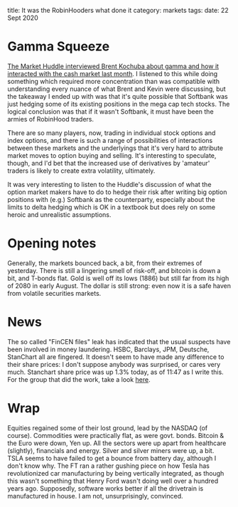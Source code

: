 title: It was the RobinHooders what done it
category: markets
tags: 
date: 22 Sept 2020

# Gamma Squeeze

[The Market Huddle interviewed Brent Kochuba about gamma and how it interacted with the cash market last month](https://www.youtube.com/watch?v=VZwCUaEav18&feature=youtu.be). I listened to this while doing something which required more concentration than was compatible with understanding every nuance of what Brent and Kevin were discussing, but the takeaway I ended up with was that it's quite possible that Softbank was just hedging some of its existing positions in the mega cap tech stocks. The logical conclusion was that if it wasn't Softbank, it must have been the armies of RobinHood traders.

There are so many players, now, trading in individual stock options and index options, and there is such a range of possibilities of interactions between these markets and the underlyings that it's very hard to attribute market moves to option buying and selling. It's interesting to speculate, though, and I'd bet that the increased use of derivatives by 'amateur' traders is likely to create extra volatility, ultimately.

It was very interesting to listen to the Huddle's discussion of what the option market makers have to do to hedge their risk after writing big option positions with (e.g.) Softbank as the counterparty, especially about the limits to delta hedging which is OK in a textbook but does rely on some heroic and unrealistic assumptions.

# Opening notes

Generally, the markets bounced back, a bit, from their extremes of yesterday.
There is still a lingering smell of risk-off, and bitcoin is down a bit, and T-bonds flat.
Gold is well off its lows (1886) but still far from its high of 2080 in early August.
The dollar is still strong: even now it is a safe haven from volatile securities markets.

# News

The so called "FinCEN files" leak has indicated that the usual suspects have been involved in money laundering.
HSBC, Barclays, JPM, Deutsche, StanChart all are fingered. 
It doesn't seem to have made any difference to their share prices: I don't suppose anybody was surprised, or cares very much. Stanchart share price was up 1.3% today, as of 11:47 as I write this.
For the group that did the work, take a look [here](https://www.icij.org/investigations/fincen-files/mining-sars-data/).

# Wrap

Equities regained some of their lost ground, lead by the NASDAQ (of course).
Commodities were practically flat, as were govt. bonds.
Bitcoin & the Euro were down, Yen up. 
All the sectors were up apart from healthcare (slightly), financials and energy.
Silver and silver miners were up, a bit.
TSLA seems to have failed to get a bounce from battery day, although I don't know why.
The FT ran a rather gushing piece on how Tesla has revolutionized car manufacturing by being vertically integrated,
as though this wasn't something that Henry Ford wasn't doing well over a hundred years ago.
Supposedly, software works better if all the drivetrain is manufactured in house.
I am not, unsurprisingly, convinced.
